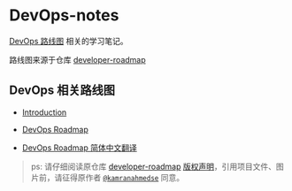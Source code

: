 # DevOps-notes

[DevOps 路线图](https://roadmap.sh/devops) 相关的学习笔记。

路线图来源于仓库 [developer-roadmap](https://github.com/kamranahmedse/developer-roadmap)

## DevOps 相关路线图

- [Introduction](https://github.com/kamranahmedse/developer-roadmap/raw/master/img/intro.png?v=2021)

- [DevOps Roadmap](https://github.com/kamranahmedse/developer-roadmap/raw/master/img/devops.png)

- [DevOps Roadmap 简体中文翻译](https://github.com/kamranahmedse/developer-roadmap/blob/master/translations/chinese/img/devops-map.png)

> ps:
> 请仔细阅读原仓库 [developer-roadmap](https://github.com/kamranahmedse/developer-roadmap/) [版权声明](https://github.com/kamranahmedse/developer-roadmap/blob/master/LICENSE)，引用项目文件、图片前，请征得原作者 [`@kamranahmedse`](https://twitter.com/kamranahmedse) 同意。
